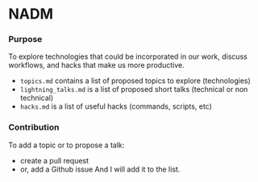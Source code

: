 # NADM

### Purpose

To explore technologies that could be incorporated in our work, discuss workflows, and hacks that make us more productive. 

* `topics.md` contains a list of proposed topics to explore (technologies)
* `lightning_talks.md` is a list of proposed short talks (technical or non technical)
* `hacks.md` is a list of useful hacks (commands, scripts, etc)

### Contribution

To add a topic or to propose a talk:
* create a pull request
* or, add a Github issue
And I will add it to the list.
